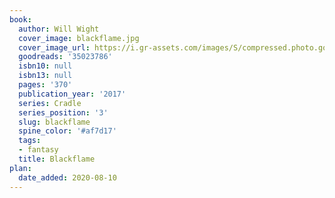 ```yaml
---
book:
  author: Will Wight
  cover_image: blackflame.jpg
  cover_image_url: https://i.gr-assets.com/images/S/compressed.photo.goodreads.com/books/1493626673l/35023786._SY475_.jpg
  goodreads: '35023786'
  isbn10: null
  isbn13: null
  pages: '370'
  publication_year: '2017'
  series: Cradle
  series_position: '3'
  slug: blackflame
  spine_color: '#af7d17'
  tags:
  - fantasy
  title: Blackflame
plan:
  date_added: 2020-08-10
---
```

